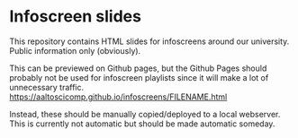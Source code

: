 # Infoscreen slides

This repository contains HTML slides for infoscreens around our
university.  Public information only (obviously).

This can be previewed on Github pages, but the Github Pages should
probably not be used for infoscreen playlists since it will make a lot
of unnecessary traffic.
https://aaltoscicomp.github.io/infoscreens/FILENAME.html

Instead, these should be manually copied/deployed to a local
webserver.  This is currently not automatic but should be made
automatic someday.
